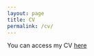 ```yaml
---
layout: page
title: CV
permalink: /cv/
---
```

You can access my CV [here](assets/Thrall_CV_Feb2020.pdf)
